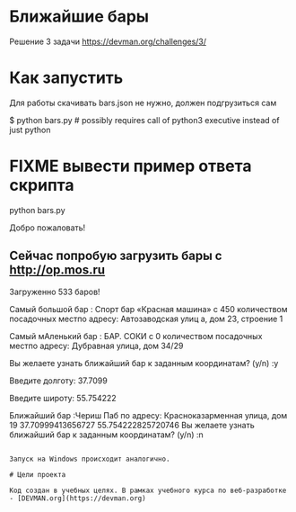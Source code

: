 # Ближайшие бары

Решение 3 задачи https://devman.org/challenges/3/

# Как запустить

Для работы скачивать bars.json не нужно, должен подгрузиться сам

$ python bars.py # possibly requires call of python3 executive instead of just python
# FIXME вывести пример ответа скрипта
python bars.py

Добро пожаловать!

Сейчас попробую загрузить бары с http://op.mos.ru
--------------------------------------

Загруженно 533 баров!


Самый большой бар : Спорт бар «Красная машина» c 450 количеством посадочных местпо адресу: Автозаводская улиц
а, дом 23, строение 1

Самый мАленький бар : БАР. СОКИ c 0 количеством посадочных местпо адресу: Дубравная улица, дом 34/29

Вы желаете узнать ближайший бар к заданным координатам? (y/n) :y

Введите долготу: 37.7099

Введите широту: 55.754222

Ближайший бар :Чериш Паб по адресу: Красноказарменная улица, дом 19
37.70999413656727 55.754222825720746
Вы желаете узнать ближайший бар к заданным координатам? (y/n) :n


```

Запуск на Windows происходит аналогично.

# Цели проекта

Код создан в учебных целях. В рамках учебного курса по веб-разработке - [DEVMAN.org](https://devman.org)
